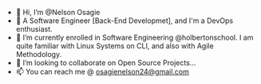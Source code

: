 - 👋 Hi, I’m @Nelson Osagie
- 👀 A Software Engineer [Back-End Developmet], and I'm a DevOps enthusiast.
- 🌱 I’m currently enrolled in Software Engineering @holbertonschool. I am quite familiar with Linux Systems on CLI, and also with Agile Methodology.
- 💞️ I’m looking to collaborate on Open Source Projects...
- 📫 You can reach me @ osagienelson24@gmail.com

<!---
Nelgit007/Nelgit007 is a ✨ special ✨ repository because its `README.md` (this file) appears on your GitHub profile.
You can click the Preview link to take a look at your changes.
--->
